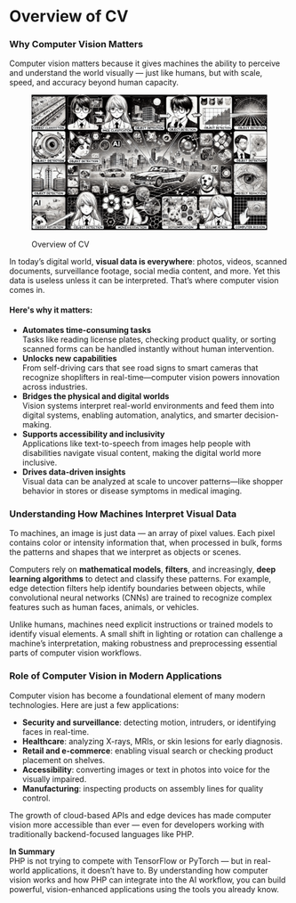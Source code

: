 # Overview of CV

### Why Computer Vision Matters

Computer vision matters because it gives machines the ability to perceive and understand the world visually — just like humans, but with scale, speed, and accuracy beyond human capacity.

<div align="left"><figure><img src="../.gitbook/assets/cv-overview-of-cv.png" alt="" width="563"><figcaption><p>Overview of CV</p></figcaption></figure></div>

In today’s digital world, **visual data is everywhere**: photos, videos, scanned documents, surveillance footage, social media content, and more. Yet this data is useless unless it can be interpreted. That’s where computer vision comes in.

#### Here's why it matters:

* **Automates time-consuming tasks**\
  Tasks like reading license plates, checking product quality, or sorting scanned forms can be handled instantly without human intervention.
* **Unlocks new capabilities**\
  From self-driving cars that see road signs to smart cameras that recognize shoplifters in real-time—computer vision powers innovation across industries.
* **Bridges the physical and digital worlds**\
  Vision systems interpret real-world environments and feed them into digital systems, enabling automation, analytics, and smarter decision-making.
* **Supports accessibility and inclusivity**\
  Applications like text-to-speech from images help people with disabilities navigate visual content, making the digital world more inclusive.
* **Drives data-driven insights**\
  Visual data can be analyzed at scale to uncover patterns—like shopper behavior in stores or disease symptoms in medical imaging.

### Understanding How Machines Interpret Visual Data

To machines, an image is just data — an array of pixel values. Each pixel contains color or intensity information that, when processed in bulk, forms the patterns and shapes that we interpret as objects or scenes.

Computers rely on **mathematical models**, **filters**, and increasingly, **deep learning algorithms** to detect and classify these patterns. For example, edge detection filters help identify boundaries between objects, while convolutional neural networks (CNNs) are trained to recognize complex features such as human faces, animals, or vehicles.

Unlike humans, machines need explicit instructions or trained models to identify visual elements. A small shift in lighting or rotation can challenge a machine’s interpretation, making robustness and preprocessing essential parts of computer vision workflows.

### Role of Computer Vision in Modern Applications

Computer vision has become a foundational element of many modern technologies. Here are just a few applications:

* **Security and surveillance**: detecting motion, intruders, or identifying faces in real-time.
* **Healthcare**: analyzing X-rays, MRIs, or skin lesions for early diagnosis.
* **Retail and e-commerce**: enabling visual search or checking product placement on shelves.
* **Accessibility**: converting images or text in photos into voice for the visually impaired.
* **Manufacturing**: inspecting products on assembly lines for quality control.

The growth of cloud-based APIs and edge devices has made computer vision more accessible than ever — even for developers working with traditionally backend-focused languages like PHP.

**In Summary**\
PHP is not trying to compete with TensorFlow or PyTorch — but in real-world applications, it doesn’t have to. By understanding how computer vision works and how PHP can integrate into the AI workflow, you can build powerful, vision-enhanced applications using the tools you already know.
